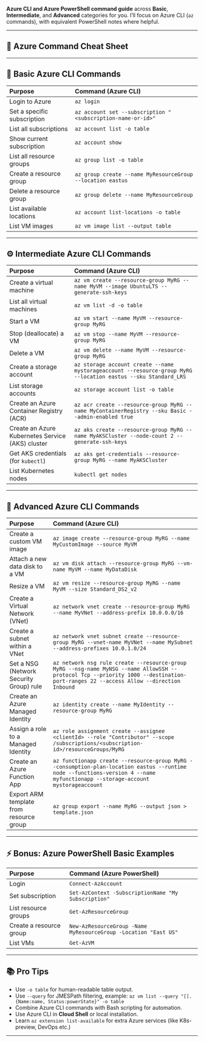 **Azure CLI and Azure PowerShell command guide** across **Basic**, **Intermediate**, and **Advanced** categories for you.
I’ll focus on Azure CLI (`az` commands), with equivalent PowerShell notes where helpful.

---

## 📖 Azure Command Cheat Sheet

---

## 🌱 Basic Azure CLI Commands

| Purpose                     | Command (Azure CLI)                                         |
| :-------------------------- | :---------------------------------------------------------- |
| Login to Azure              | `az login`                                                  |
| Set a specific subscription | `az account set --subscription "<subscription-name-or-id>"` |
| List all subscriptions      | `az account list -o table`                                  |
| Show current subscription   | `az account show`                                           |
| List all resource groups    | `az group list -o table`                                    |
| Create a resource group     | `az group create --name MyResourceGroup --location eastus`  |
| Delete a resource group     | `az group delete --name MyResourceGroup`                    |
| List available locations    | `az account list-locations -o table`                        |
| List VM images              | `az vm image list --output table`                           |

---

## ⚙️ Intermediate Azure CLI Commands

| Purpose                                          | Command (Azure CLI)                                                                                            |
| :----------------------------------------------- | :------------------------------------------------------------------------------------------------------------- |
| Create a virtual machine                         | `az vm create --resource-group MyRG --name MyVM --image UbuntuLTS --generate-ssh-keys`                         |
| List all virtual machines                        | `az vm list -d -o table`                                                                                       |
| Start a VM                                       | `az vm start --name MyVM --resource-group MyRG`                                                                |
| Stop (deallocate) a VM                           | `az vm stop --name MyVM --resource-group MyRG`                                                                 |
| Delete a VM                                      | `az vm delete --name MyVM --resource-group MyRG`                                                               |
| Create a storage account                         | `az storage account create --name mystorageaccount --resource-group MyRG --location eastus --sku Standard_LRS` |
| List storage accounts                            | `az storage account list -o table`                                                                             |
| Create an Azure Container Registry (ACR)         | `az acr create --resource-group MyRG --name MyContainerRegistry --sku Basic --admin-enabled true`              |
| Create an Azure Kubernetes Service (AKS) cluster | `az aks create --resource-group MyRG --name MyAKSCluster --node-count 2 --generate-ssh-keys`                   |
| Get AKS credentials (for `kubectl`)              | `az aks get-credentials --resource-group MyRG --name MyAKSCluster`                                             |
| List Kubernetes nodes                            | `kubectl get nodes`                                                                                            |

---

## 🚀 Advanced Azure CLI Commands

| Purpose                                 | Command (Azure CLI)                                                                                                                                                                |
| :-------------------------------------- | :--------------------------------------------------------------------------------------------------------------------------------------------------------------------------------- |
| Create a custom VM image                | `az image create --resource-group MyRG --name MyCustomImage --source MyVM`                                                                                                         |
| Attach a new data disk to a VM          | `az vm disk attach --resource-group MyRG --vm-name MyVM --name MyDataDisk`                                                                                                         |
| Resize a VM                             | `az vm resize --resource-group MyRG --name MyVM --size Standard_DS2_v2`                                                                                                            |
| Create a Virtual Network (VNet)         | `az network vnet create --resource-group MyRG --name MyVNet --address-prefix 10.0.0.0/16`                                                                                          |
| Create a subnet within a VNet           | `az network vnet subnet create --resource-group MyRG --vnet-name MyVNet --name MySubnet --address-prefixes 10.0.1.0/24`                                                            |
| Set a NSG (Network Security Group) rule | `az network nsg rule create --resource-group MyRG --nsg-name MyNSG --name AllowSSH --protocol Tcp --priority 1000 --destination-port-ranges 22 --access Allow --direction Inbound` |
| Create an Azure Managed Identity        | `az identity create --name MyIdentity --resource-group MyRG`                                                                                                                       |
| Assign a role to a Managed Identity     | `az role assignment create --assignee <clientId> --role "Contributor" --scope /subscriptions/<subscription-id>/resourceGroups/MyRG`                                                |
| Create an Azure Function App            | `az functionapp create --resource-group MyRG --consumption-plan-location eastus --runtime node --functions-version 4 --name myfunctionapp --storage-account mystorageaccount`      |
| Export ARM template from resource group | `az group export --name MyRG --output json > template.json`                                                                                                                        |

---

## ⚡ Bonus: Azure PowerShell Basic Examples

| Purpose                 | Command (Azure PowerShell)                                      |
| :---------------------- | :-------------------------------------------------------------- |
| Login                   | `Connect-AzAccount`                                             |
| Set subscription        | `Set-AzContext -SubscriptionName "My Subscription"`             |
| List resource groups    | `Get-AzResourceGroup`                                           |
| Create a resource group | `New-AzResourceGroup -Name MyResourceGroup -Location "East US"` |
| List VMs                | `Get-AzVM`                                                      |

---

## 📚 Pro Tips

* Use `-o table` for human-readable table output.
* Use `--query` for JMESPath filtering, example:
  `az vm list --query "[].{Name:name, Status:powerState}" -o table`
* Combine Azure CLI commands with Bash scripting for automation.
* Use Azure CLI in **Cloud Shell** or local installation.
* Learn `az extension list-available` for extra Azure services (like K8s-preview, DevOps etc.)

---
